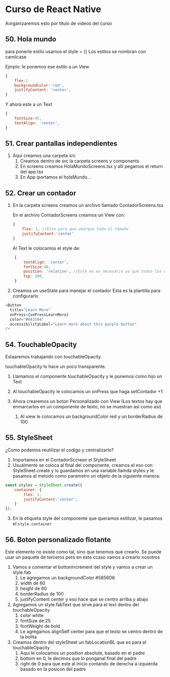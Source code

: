 # Curso de React Native

Aorganizaremos esto por titulo de videos del curso

## 50. Hola mundo

para ponerle estilo usamos el style = {}
Los estilos se nombran con camilcase

Ejmplo: le ponemos ese estilo a un View

```javascript
{
    flex:1
    backgroundColor:'red',
    justifyContent: 'center',
}
```

Y ahora este a un Text

```javascript
{
    fontSize:45,
    textAlign: 'center',
}
```

## 51. Crear pantallas independientes

1. Aqui creamos una carpeta src
   1. Creamos dentro de src la carpeta screens y components
   2. En screens creamos HolaMundoScreens.tsx y alli pegamos el return del app.tsx
   3. En App iportamos el holaMundo...

## 52. Crear un contador

1. En la carpeta screens creamos un archivo llamado ContadorScreens.tsx

   En el archivo ContadorScreens creamos un View con:

   ```javascript
   {
       flex: 1, //Esto para que abarque todo el tamaño
       justifyContent:'center'
   }
   ```

   Al Text le colocamos el style de:

```javascript
    {
        textAlign: 'center',
        fontSize:40,
        position: 'relative', //Esto no es necesario ya que todos los elementos en React native tiene la position e relative
        top: 100,
    }
```

2. Creamos un useState para manejar el contador
Esta es la plantilla para configurarlo
```javascript
<Button
  title="Learn More"
  onPress={onPressLearnMore}
  color="#841584"
  accessibilityLabel="Learn more about this purple button"
/>
```
## 54. TouchableOpacity

Estaaremos trabajando con touchableOpacity.

touchableOpacity lo hace un poco transparente.

1. Llamamos el componente touchableOpacity y le ponemos como hijo un Text 

2.  Al touchableOpacity le colocamos un onPress que haga setContador +1

3. Ahora crearemos un boton Personalizado con View (Los textos hay que enmarcarlos en un componente de texto, no se muestran asi como asi)

    1. Al view le colocamos un backgroundColor red y un borderRadius de 100

## 55. StyleSheet

¿Como podemos reutilizar el codigo y centralizarlo?

1. Importamos en el ContadorSccreen el StyleSheet
2. Usualmente se coloca al final del componente, creamos el eso con StyleSheet.create y lo guardamos en una variable llamda styles y le pasamos al metodo como parametro un objeto de la siguiente manera:

```javascript
const styles = StyleSheet.create({
    container: {
        flex: 1,
        justifyContent:'center',
    }
});
```
3. En la etiqueta style del componente que queramos estilizar, le pasamos el ``style.container``


## 56. Boton personalizado flotante

Este elemento no existe como tal, sino que tenemos que crearlo. Se puede usar un paquete de terceros pero en este ccaso vamos a crearlo nosotros

1. Vamos a comentar el bottonIncrement del style y vamos a crear un style.fab
    1. Le agregamos un backgroundColor #5856D6
    2. width de 60
    3. height de 60
    4. borderRadius de 100
    5. justifyContent center y eso hace que se centro arriba y abajo
2. Agregamos un style.fabText que sirve para el text dentro del touchableOpacity
    1. color white
    2. fontSize de 25
    3. fontWeight de bold
    4. Le agregamos alignSelf center para que el texto se centro dentro de la bolita 
3. Creamos dentro del styleSheet un fabLocationBL  que es para el touchableOpacity
    1. Aqui le colocamos un position absolute, basado en el padre
    2. bottom en 0, le decimos que lo ponganal final del padre
    3. right de 0 para que este al inicio contando de derecha a izquierda basado en la posicon del padre
